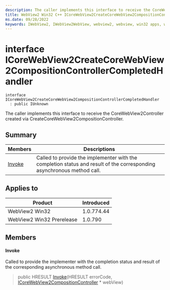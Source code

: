 ```yaml
---
description: The caller implements this interface to receive the CoreWebView2Controller created via CreateCoreWebView2CompositionController.
title: WebView2 Win32 C++ ICoreWebView2CreateCoreWebView2CompositionControllerCompletedHandler
ms.date: 09/28/2022
keywords: IWebView2, IWebView2WebView, webview2, webview, win32 apps, win32, edge, ICoreWebView2, ICoreWebView2Controller, browser control, edge html, ICoreWebView2CreateCoreWebView2CompositionControllerCompletedHandler
---
```


# interface ICoreWebView2CreateCoreWebView2CompositionControllerCompletedHandler

```
interface ICoreWebView2CreateCoreWebView2CompositionControllerCompletedHandler
  : public IUnknown
```

The caller implements this interface to receive the CoreWebView2Controller created via CreateCoreWebView2CompositionController.

## Summary

 Members                        | Descriptions
--------------------------------|---------------------------------------------
[Invoke](#invoke) | Called to provide the implementer with the completion status and result of the corresponding asynchronous method call.

## Applies to

Product                         | Introduced
--------------------------------|---------------------------------------------
WebView2 Win32            |    1.0.774.44
WebView2 Win32 Prerelease |    1.0.790

## Members

#### Invoke

Called to provide the implementer with the completion status and result of the corresponding asynchronous method call.

> public HRESULT [Invoke](#invoke)(HRESULT errorCode, [ICoreWebView2CompositionController](icorewebview2compositioncontroller.md) * webView)

